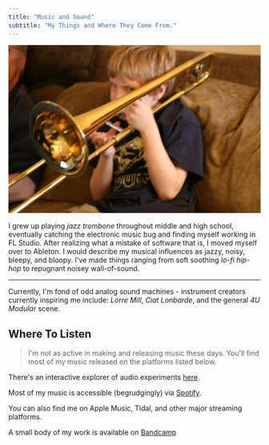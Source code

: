 ```yaml
---
title: "Music and Sound"
subtitle: "My Things and Where They Come From."
---
```


![Me playing the trombone](img/trombone.webp)

I grew up playing _jazz trombone_ throughout middle and high school, eventually
catching the electronic music bug and finding myself working in FL Studio. After
realizing what a mistake of software that is, I moved myself over to Ableton. I
would describe my musical influences as jazzy, noisy, bleepy, and bloopy. I've made
things ranging from soft soothing _lo-fi hip-hop_ to repugnant noisey wall-of-sound.

---

Currently, I'm fond of odd analog sound machines - instrument creators currently inspiring
me include: _Lorre Mill_, _Ciat Lonbarde_, and the general _4U Modular_ scene.

## Where To Listen

> I'm not as active in making and releasing music these days. You'll find most of my music released on the platforms listed below.

There's an interactive explorer of audio experiments
[here](https://sounds.znschaffer.com).

Most of my music is accessible (begrudgingly) via [Spotify](https://open.spotify.com/artist/1stp6XCHbjsyVmOYGyYBuz?si=36VIXAnjTwa4rz_CJov7_Q).

You can also find me on Apple Music, Tidal, and other major streaming platforms.

A small body of my work is available on [Bandcamp](https://zaneschaffer.bandcamp.com)
